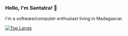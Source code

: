 ### Hello, I'm Santatra! 👋
I'm a software/computer enthusiast living in Madagascar.

[![Top Langs](https://github-readme-stats.vercel.app/api/top-langs/?username=HarimbolaSantatra&theme=tokyonight&layout=compact&card_width=320)](https://github.com/HarimbolaSantatra)

